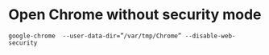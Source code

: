 # Open Chrome without security mode
```
google-chrome  --user-data-dir=”/var/tmp/Chrome” --disable-web-security
```